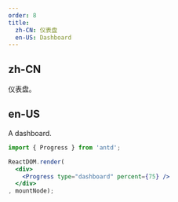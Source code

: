 ```yaml
---
order: 8
title:
  zh-CN: 仪表盘
  en-US: Dashboard
---
```


## zh-CN

仪表盘。

## en-US

A dashboard.

````jsx
import { Progress } from 'antd';

ReactDOM.render(
  <div>
    <Progress type="dashboard" percent={75} />
  </div>
, mountNode);
````

